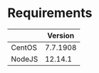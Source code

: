 # Requirements

|        | Version  |
|--------|----------|
| CentOS | 7.7.1908 |
| NodeJS | 12.14.1  |
